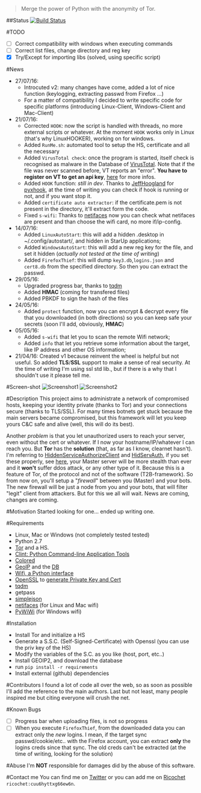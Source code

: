 > Merge the power of Python with the anonymity of Tor.

##Status
[![Build Status](https://travis-ci.org/pielco11/T2B-framework.svg?branch=master)](https://travis-ci.org/pielco11/T2B-framework)

#TODO
- [ ] Correct compatibility with windows when executing commands
- [ ] Correct list files, change directory and reg key
- [x] Try/Except for importing libs (solved, using specific script)

#News
* 27/07/16:
   * Introcuted v2: many changes have come, added a lot of nice function (keylogging, extracting passwd from Firefox ...)
   * For a matter of compatibility I decided to write specific code for specific platforms (introducing Linux-Client, Windows-Client and Mac-Client)
* 21/07/16:
   * Corrected `HOOK`: now the script is handled with threads, no more external scripts or whatever. At the moment `HOOK` works only in Linux (that's why LinuxHOOKER), working on for windows.
   * Added `RunMe.sh`: automated tool to setup the HS, certificate and all the necessary
   * Added `VirusTotal check`: once the program is started, itself check is recognised as malware in the Database of [VirusTotal](https://www.virustotal.com/). Note that if the file was never scanned before, VT reports an "error". **You have to register on VT to get an api key**, [here](https://www.virustotal.com/en/documentation/public-api/) for more infos.
   * Added `HOOK` function: *still in dev*. Thanks to [JeffHoogland](https://github.com/JeffHoogland) for [pyxhook](https://github.com/JeffHoogland/pyxhook), at the time of writing you can check if hook is running or not, and if you want stop it.
   * Added `certificate auto extractor`: if the certificate.pem is not present in the directory, it'll extract form the code.
   * Fixed `s-wifi`: Thanks to [netifaces](https://pypi.python.org/pypi/netifaces) now you can check what netifaces are present and than choose the wifi card, no more if/ip-config.
* 14/07/16:
   * Added `LinuxAutoStart`: this will add a hidden .desktop in ~/.config/autostart/, and hidden in StarUp applications;
   * Added `WindowsAutoStart`: this will add a new reg key for the file, and set it hidden (_actually not tested at the time of writing_)
   * Added `FirefoxThief`: this will dump `key3.db`,`logins.json` and `cert8.db` from the specified directory. So then you can extract the passwd.
* 29/05/16:
   * Upgraded progress bar, thanks to [tqdm](https://github.com/tqdm/tqdm)
   * Added **HMAC** (coming for transfered files)
   * Added PBKDF to sign the hash of the files
* 24/05/16:
   * Added `protect` function, now you can encrypt & decrypt every file that you downloaded (in both directions) so you can keep safe your secrets (soon I'll add, obviously, **HMAC**)
* 05/05/16:
   * Added `s-wifi` that let you to scan the remote Wifi network;
   * Added `info` that let you retrieve some information about the target, like IP address and other OS information;
* 21/04/16:
Created v1 because reinvent the wheel is helpful but not useful.
So added **TLS**/**SSL** support to make a sense of real security. At the time of writing I'm using ssl std lib., but if there is a why that I shouldn't use it please tell me.

#Screen-shot
![Screenshot1](https://s32.postimg.org/cgvk00mo4/screen_mod.jpg)
![Screenshot2](https://s31.postimg.org/j7tnxj4xn/Schermata_da_2016_07_15_00_20_12.png)

#Description
This project aims to administrate a network of compromised hosts, keeping your identity private (thanks to Tor) and your connections secure (thanks to TLS/SSL). For many times botnets get stuck because the main servers became compromised, but this framework will let you keep yours C&C safe and alive (well, this will do its best).

Another _problem_ is that you let unauthorized users to reach your server, even without the cert or whatever. If I now your hostname/IP/whatever I can reach you. But **Tor** has the **solution** (that, as far as I know, clearnet hasn't). I'm referring to [HiddenServiceAuthorizeClient](https://www.torproject.org/docs/tor-manual.html.en#HiddenServiceAuthorizeClient) and [HidServAuth](https://www.torproject.org/docs/tor-manual.html.en#HidServAuth), if you set these properly, see [here](https://www.axs.org/tor/ssh_access_over_Tor.html),
your Master server will be more stealth than ever and it **won't** suffer ddos attack, or any other type of it. Because this is a feature of Tor, of the protocol and not of the software (T2B-framework).
So from now on, you'll setup a "_firewall_" between you (Master) and your bots. The new firewall will be just a node from you and your bots, that will filter "legit" client from attackers.
But for this we all will wait. News are coming, changes are coming.

#Motivation
Started looking for one... ended up writing one.

#Requirements
* Linux, Mac or Windows (not completely tested tested)
* Python 2.7
* [Tor](https://www.torproject.org/) and a HS.
* [Clint: Python Command-line Application Tools](https://github.com/kennethreitz/clint)
* [Colored](https://pypi.python.org/pypi/colored)
* [GeoIP](https://pypi.python.org/pypi/geoip2) and the [DB](https://dev.maxmind.com/geoip/geoip2/geolite2/)
* [Wifi, a Python interface](https://wifi.readthedocs.io/en/latest/)
* [OpenSSL](https://www.openssl.org/) to [generate Private Key and Cert](https://msol.io/blog/tech/create-a-self-signed-ssl-certificate-with-openssl/)
* [tqdm](https://github.com/tqdm/tqdm)
* getpass
* [simplejson](https://pypi.python.org/pypi/simplejson)
* [netifaces](https://pypi.python.org/pypi/netifaces) (for Linux and Mac wifi)
* [PyWiWi](https://github.com/6e726d/PyWiWi) (for Windows wifi)


#Installation
* Install Tor and initialize a HS
* Generate a S.S.C. (Self-Signed-Certificate) with Openssl (you can use the priv key of the HS)
* Modify the variables of the S.C. as you like (host, port, etc..)
* Install GEOIP2, and download the database
* run `pip install -r requirements`
* Install external (github) dependencies

#Contributors
I found a lot of code all over the web, so as soon as possible I'll add the reference to the main authors.
Last but not least, many people inspired me but citing everyone will crush the net.

#Known Bugs
- [ ] Progress bar when uploading files, is not so progress
- [ ] When you execute `FirefoxThief`, from the downloaded data you can extract only the *new* logins. I mean, if the target sync passwd/cookie/etc.. with the Firefox account, you can extract **only** the logins creds since that sync. The old creds can't be extracted (at the time of writing, looking for the solution) 

#Abuse
I'm **NOT** responsible for damages did by the abuse of this software.

#Contact me
You can find me on [Twitter](https://twitter.com/Pielco11) or you can add me on [Ricochet](https://ricochet.im/) `ricochet:cuu6hyttxg66ew6n`.
